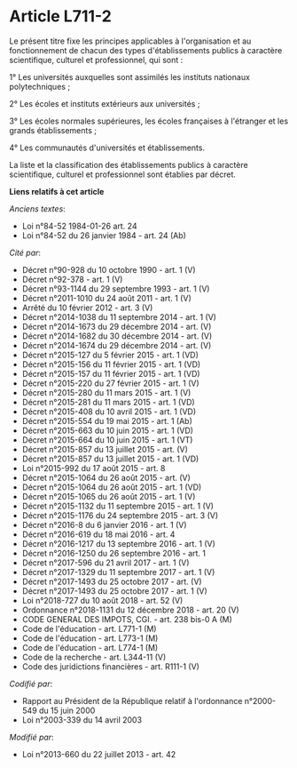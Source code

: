 # Article L711-2

Le présent titre fixe les principes applicables à l'organisation et au fonctionnement de chacun des types d'établissements
publics à caractère scientifique, culturel et professionnel, qui sont :

1° Les universités auxquelles sont assimilés les instituts nationaux polytechniques ;

2° Les écoles et instituts extérieurs aux universités ;

3° Les écoles normales supérieures, les écoles françaises à l'étranger et les grands établissements ;

4° Les communautés d'universités et établissements.

La liste et la classification des établissements publics à caractère scientifique, culturel et professionnel sont établies
par décret.

**Liens relatifs à cet article**

_Anciens textes_:

  - Loi n°84-52 1984-01-26 art. 24
  - Loi n°84-52 du 26 janvier 1984 - art. 24 (Ab)

_Cité par_:

  - Décret n°90-928 du 10 octobre 1990 - art. 1 (V)
  - Décret n°92-378 - art. 1 (V)
  - Décret n°93-1144 du 29 septembre 1993 - art. 1 (V)
  - Décret n°2011-1010 du 24 août 2011 - art. 1 (V)
  - Arrêté du 10 février 2012 - art. 3 (V)
  - Décret n°2014-1038 du 11 septembre 2014 - art. 1 (V)
  - Décret n°2014-1673 du 29 décembre 2014 - art. (V)
  - Décret n°2014-1682 du 30 décembre 2014 - art. (V)
  - Décret n°2014-1674 du 29 décembre 2014 - art. (V)
  - Décret n°2015-127 du 5 février 2015 - art. 1 (VD)
  - Décret n°2015-156 du 11 février 2015 - art. 1 (VD)
  - Décret n°2015-157 du 11 février 2015 - art. 1 (VD)
  - Décret n°2015-220 du 27 février 2015 - art. 1 (V)
  - Décret n°2015-280 du 11 mars 2015 - art. 1 (V)
  - Décret n°2015-281 du 11 mars 2015 - art. 1 (VD)
  - Décret n°2015-408 du 10 avril 2015 - art. 1 (VD)
  - Décret n°2015-554 du 19 mai 2015 - art. 1 (Ab)
  - Décret n°2015-663 du 10 juin 2015 - art. 1 (VD)
  - Décret n°2015-664 du 10 juin 2015 - art. 1 (VT)
  - Décret n°2015-857 du 13 juillet 2015 - art. (V)
  - Décret n°2015-857 du 13 juillet 2015 - art. 1 (VD)
  - Loi n°2015-992 du 17 août 2015 - art. 8
  - Décret n°2015-1064 du 26 août 2015 - art. (V)
  - Décret n°2015-1064 du 26 août 2015 - art. 1 (VD)
  - Décret n°2015-1065 du 26 août 2015 - art. 1 (V)
  - Décret n°2015-1132 du 11 septembre 2015 - art. 1 (V)
  - Décret n°2015-1176 du 24 septembre 2015 - art. 3 (V)
  - Décret n°2016-8 du 6 janvier 2016 - art. 1 (V)
  - Décret n°2016-619 du 18 mai 2016 - art. 4
  - Décret n°2016-1217 du 13 septembre 2016 - art. 1 (V)
  - Décret n°2016-1250 du 26 septembre 2016 - art. 1
  - Décret n°2017-596 du 21 avril 2017 - art. 1 (V)
  - Décret n°2017-1329 du 11 septembre 2017 - art. 1 (V)
  - Décret n°2017-1493 du 25 octobre 2017 - art. (V)
  - Décret n°2017-1493 du 25 octobre 2017 - art. 1 (V)
  - Loi n°2018-727 du 10 août 2018 - art. 52 (V)
  - Ordonnance n°2018-1131 du 12 décembre 2018 - art. 20 (V)
  - CODE GENERAL DES IMPOTS, CGI. - art. 238 bis-0 A (M)
  - Code de l'éducation - art. L771-1 (M)
  - Code de l'éducation - art. L773-1 (M)
  - Code de l'éducation - art. L774-1 (M)
  - Code de la recherche - art. L344-11 (V)
  - Code des juridictions financières - art. R111-1 (V)

_Codifié par_:

  - Rapport au Président de la République relatif à l'ordonnance n°2000-549 du 15 juin 2000
  - Loi n°2003-339 du 14 avril 2003

_Modifié par_:

  - Loi n°2013-660 du 22 juillet 2013 - art. 42
